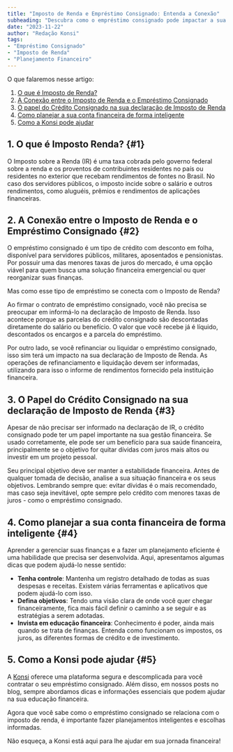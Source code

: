 ```yaml
---
title: "Imposto de Renda e Empréstimo Consignado: Entenda a Conexão"
subheading: "Descubra como o empréstimo consignado pode impactar a sua declaração de imposto de renda e como planejar a sua conta financeira de forma inteligente "
date: "2023-11-22"
author: "Redação Konsi"
tags:
- "Empréstimo Consignado"
- "Imposto de Renda"
- "Planejamento Financeiro"
---
```


O que falaremos nesse artigo:

1. [O que é Imposto de Renda?](#1)
2. [A Conexão entre o Imposto de Renda e o Empréstimo Consignado](#2)
3. [O papel do Crédito Consignado na sua declaração de Imposto de Renda](#3)
4. [Como planejar a sua conta financeira de forma inteligente](#4)
5. [Como a Konsi pode ajudar](#5)

## 1. O que é Imposto Renda? {#1}

O Imposto sobre a Renda (IR) é uma taxa cobrada pelo governo federal sobre a renda e os proventos de contribuintes residentes no país ou residentes no exterior que recebam rendimentos de fontes no Brasil. No caso dos servidores públicos, o imposto incide sobre o salário e outros rendimentos, como aluguéis, prêmios e rendimentos de aplicações financeiras.

## 2. A Conexão entre o Imposto de Renda e o Empréstimo Consignado {#2}

O empréstimo consignado é um tipo de crédito com desconto em folha, disponível para servidores públicos, militares, aposentados e pensionistas. Por possuir uma das menores taxas de juros do mercado, é uma opção viável para quem busca uma solução financeira emergencial ou quer reorganizar suas finanças.

Mas como esse tipo de empréstimo se conecta com o Imposto de Renda? 

Ao firmar o contrato de empréstimo consignado, você não precisa se preocupar em informá-lo na declaração de Imposto de Renda. Isso acontece porque as parcelas do crédito consignado são descontadas diretamente do salário ou benefício. O valor que você recebe já é líquido, descontados os encargos e a parcela do empréstimo.

Por outro lado, se você refinanciar ou liquidar o empréstimo consignado, isso sim terá um impacto na sua declaração de Imposto de Renda. As operações de refinanciamento e liquidação devem ser informadas, utilizando para isso o informe de rendimentos fornecido pela instituição financeira.

## 3. O Papel do Crédito Consignado na sua declaração de Imposto de Renda {#3}

Apesar de não precisar ser informado na declaração de IR, o crédito consignado pode ter um papel importante na sua gestão financeira. Se usado corretamente, ele pode ser um benefício para sua saúde financeira, principalmente se o objetivo for quitar dívidas com juros mais altos ou investir em um projeto pessoal.

Seu principal objetivo deve ser manter a estabilidade financeira. Antes de qualquer tomada de decisão, analise a sua situação financeira e os seus objetivos. Lembrando sempre que: evitar dívidas é o mais recomendado, mas caso seja inevitável, opte sempre pelo crédito com menores taxas de juros - como o empréstimo consignado.

## 4. Como planejar a sua conta financeira de forma inteligente {#4}

Aprender a gerenciar suas finanças e a fazer um planejamento eficiente é uma habilidade que precisa ser desenvolvida. Aqui, apresentamos algumas dicas que podem ajudá-lo nesse sentido:

- **Tenha controle**: Mantenha um registro detalhado de todas as suas despesas e receitas. Existem várias ferramentas e aplicativos que podem ajudá-lo com isso.
- **Defina objetivos**: Tendo uma visão clara de onde você quer chegar financeiramente, fica mais fácil definir o caminho a se seguir e as estratégias a serem adotadas. 
- **Invista em educação financeira**: Conhecimento é poder, ainda mais quando se trata de finanças. Entenda como funcionam os impostos, os juros, as diferentes formas de crédito e de investimento.

## 5. Como a Konsi pode ajudar {#5}

A [Konsi](https://konsi.com.br/) oferece uma plataforma segura e descomplicada para você contratar o seu empréstimo consignado. Além disso, em nossos posts no blog, sempre abordamos dicas e informações essenciais que podem ajudar na sua educação financeira. 

Agora que você sabe como o empréstimo consignado se relaciona com o imposto de renda, é importante fazer planejamentos inteligentes e escolhas informadas. 

Não esqueça, a Konsi está aqui para lhe ajudar em sua jornada financeira!